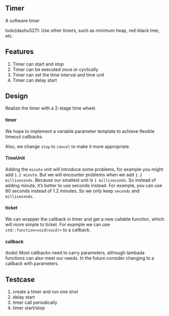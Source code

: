 ## Timer
A software timer

todo(daohu527): Use other timers, such as minimum heap, red-black tree, etc.

## Features
1. Timer can start and stop
2. Timer can be executed once or cyclically
3. Timer can set the time interval and time unit
4. Timer can delay start

## Design
Realize the timer with a 2-stage time wheel.

#### timer
We hope to implement a variable parameter template to achieve flexible timeout callbacks.

Also, we change `stop` to `cancel` to make it more appropriate.

#### TimeUnit
Adding the `minute` unit will introduce some problems, for example you might add `1.2 minute`. But we will encounter problems when we add `1.2 milliseconds`. Because our smallest unit is `1 milliseconds`. So instead of adding minute, it’s better to use seconds instead. For example, you can use 80 seconds instead of 1.2 minutes.
So we only keep `seconds` and `milliseconds`.

#### ticket
We can wrapper the callback in timer and get a new callable function, which will more simple to ticket. For example we can use `std::function<void(void)>` to a callback.

#### callback
(todo) Most callbacks need to carry parameters, although lambada functions can also meet our needs. In the future consider changing to a callback with parameters.

## Testcase
1. create a timer and run one shot
2. delay start
3. timer call periodically
4. timer start/stop

